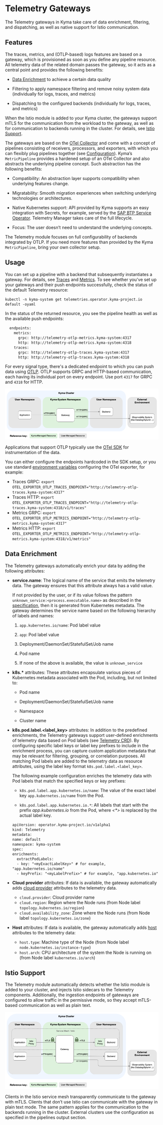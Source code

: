 <!-- loio61567b79e6db41cd81de5f58ec077201 -->

# Telemetry Gateways

The Telemetry gateways in Kyma take care of data enrichment, filtering, and dispatching, as well as native support for Istio communication.



<a name="loio61567b79e6db41cd81de5f58ec077201__section_features"/>

## Features

The traces, metrics, and \(OTLP-based\) logs features are based on a gateway, which is provisioned as soon as you define any pipeline resource. All telemetry data of the related domain passes the gateway, so it acts as a central point and provides the following benefits:

-   [Data Enrichment](telemetry-gateways-61567b7.md#loio61567b79e6db41cd81de5f58ec077201__section_telemetry_data_enrichment) to achieve a certain data quality

-   Filtering to apply namespace filtering and remove noisy system data \(individually for logs, traces, and metrics\)

-   Dispatching to the configured backends \(individually for logs, traces, and metrics\)


When the Istio module is added to your Kyma cluster, the gateways support mTLS for the communication from the workload to the gateway, as well as for communication to backends running in the cluster. For details, see [Istio Support](telemetry-gateways-61567b7.md#loio61567b79e6db41cd81de5f58ec077201__section_telemetry_istio_support).

The gateways are based on the [OTel Collector](https://opentelemetry.io/docs/collector/) and come with a concept of pipelines consisting of receivers, processors, and exporters, with which you can flexibly plug pipelines together \(see [Configuration](https://opentelemetry.io/docs/collector/configuration/)\). Kyma’s `MetricPipeline` provides a hardened setup of an OTel Collector and also abstracts the underlying pipeline concept. Such abstraction has the following benefits:

-   Compatibility: An abstraction layer supports compatibility when underlying features change.

-   Migratability: Smooth migration experiences when switching underlying technologies or architectures.

-   Native Kubernetes support: API provided by Kyma supports an easy integration with Secrets, for example, served by the [SAP BTP Service Operator](https://github.com/SAP/sap-btp-service-operator#readme). Telemetry Manager takes care of the full lifecycle.

-   Focus: The user doesn’t need to understand the underlying concepts.


The Telemetry module focuses on full configurability of backends integrated by OTLP. If you need more features than provided by the Kyma `MetricPipeline`, bring your own collector setup.



<a name="loio61567b79e6db41cd81de5f58ec077201__section_usage"/>

## Usage

You can set up a pipeline with a backend that subsequently instantiates a gateway. For details, see [Traces](traces-f98cda5.md) and [Metrics](metrics-44ac6c5.md). To see whether you've set up your gateways and their push endpoints successfully, check the status of the default Telemetry resource:

```
kubectl -n kyma-system get telemetries.operator.kyma-project.io default -oyaml
```

In the status of the returned resource, you see the pipeline health as well as the available push endpoints:

```
  endpoints:
    metrics:
      grpc: http://telemetry-otlp-metrics.kyma-system:4317
      http: http://telemetry-otlp-metrics.kyma-system:4318
    traces:
      grpc: http://telemetry-otlp-traces.kyma-system:4317
      http: http://telemetry-otlp-traces.kyma-system:4318

```

For every signal type, there's a dedicated endpoint to which you can push data using [OTLP](https://opentelemetry.io/docs/specs/otel/protocol/). OTLP supports GRPC and HTTP-based communication, each having its individual port on every endpoint. Use port `4317` for GRPC and `4318` for HTTP.

![](images/Kyma_Gateways_e40856d.png)

Applications that support OTLP typically use the [OTel SDK](https://opentelemetry.io/docs/languages/) for instrumentation of the data.

You can either configure the endpoints hardcoded in the SDK setup, or you use standard [environment variables](https://opentelemetry.io/docs/languages/sdk-configuration/otlp-exporter/#otel_exporter_otlp_traces_endpoint) configuring the OTel exporter, for example:

-   Traces GRPC: `export OTEL_EXPORTER_OTLP_TRACES_ENDPOINT="http://telemetry-otlp-traces.kyma-system:4317"` 
-   Traces HTTP: `export OTEL_EXPORTER_OTLP_TRACES_ENDPOINT="http://telemetry-otlp-traces.kyma-system:4318/v1/traces"` 
-   Metrics GRPC: `export OTEL_EXPORTER_OTLP_METRICS_ENDPOINT="http://telemetry-otlp-metrics.kyma-system:4317"` 
-   Metrics HTTP: `export OTEL_EXPORTER_OTLP_METRICS_ENDPOINT="http://telemetry-otlp-metrics.kyma-system:4318/v1/metrics"` 



<a name="loio61567b79e6db41cd81de5f58ec077201__section_telemetry_data_enrichment"/>

## Data Enrichment

The Telemetry gateways automatically enrich your data by adding the following attributes:

-   **service.name**: The logical name of the service that emits the telemetry data. The gateway ensures that this attribute always has a valid value.

    If not provided by the user, or if its value follows the pattern `unknown_service:<process.executable.name>` as described in the [specification](https://opentelemetry.io/docs/specs/semconv/resource/#service), then it is generated from Kubernetes metadata. The gateway determines the service name based on the following hierarchy of labels and names:

    1.  `app.kubernetes.io/name`: Pod label value

    2.  `app`: Pod label value

    3.  Deployment/DaemonSet/StatefulSet/Job name

    4.  Pod name

    5.  If none of the above is available, the value is `unknown_service`


-   **k8s.\*** attributes: These attributes encapsulate various pieces of Kubernetes metadata associated with the Pod, including, but not limited to:

    -   Pod name

    -   Deployment/DaemonSet/StatefulSet/Job name

    -   Namespace

    -   Cluster name


-   **k8s.pod.label.<label\_key\>** attributes: In addition to the predefined enrichments, the Telemetry gateways support user-defined enrichments of telemetry data based on Pod labels \(see [Telemetry CRD](https://kyma-project.io/#/telemetry-manager/user/resources/01-telemetry)\). By configuring specific label keys or label key prefixes to include in the enrichment process, you can capture custom application metadata that may be relevant for filtering, grouping, or correlation purposes. All matching Pod labels are added to the telemetry data as resource attributes, using the label key format `k8s.pod.label.<label_key>`.

    The following example configuration enriches the telemetry data with Pod labels that match the specified keys or key prefixes:

    -   `k8s.pod.label.app.kubernetes.io/name`: The value of the exact label key `app.kubernetes.io/name` from the Pod.

    -   `k8s.pod.label.app.kubernetes.io.*`: All labels that start with the prefix *app.kubernetes.io* from the Pod, where *<\*\>* is replaced by the actual label key.


    ```
    apiVersion: operator.kyma-project.io/v1alpha1
    kind: Telemetry
    metadata:
    name: default
    namespace: kyma-system
    spec:
    enrichments:
      extractPodLabels:
      - key: "<myExactLabelKey>" # for example, "app.kubernetes.io/name"
      - keyPrefix: "<myLabelPrefix>" # for example, "app.kubernetes.io"
    
    ```

-   **Cloud provider** attributes: If data is available, the gateway automatically adds [cloud provider](https://opentelemetry.io/docs/specs/semconv/resource/cloud/) attributes to the telemetry data.

    -   `cloud.provider`: Cloud provider name
    -   `cloud.region`: Region where the Node runs \(from Node label `topology.kubernetes.io/region`\)
    -   `cloud.availability_zone`: Zone where the Node runs \(from Node label `topology.kubernetes.io/zone`\)

-   **Host** attributes: If data is available, the gateway automatically adds [host](https://opentelemetry.io/docs/specs/semconv/resource/host/) attributes to the telemetry data:

    -   `host.type`: Machine type of the Node \(from Node label `node.kubernetes.io/instance-type`\)
    -   `host.arch`: CPU architecture of the system the Node is running on \(from Node label `kubernetes.io/arch`\)




<a name="loio61567b79e6db41cd81de5f58ec077201__section_telemetry_istio_support"/>

## Istio Support

The Telemetry module automatically detects whether the Istio module is added to your cluster, and injects Istio sidecars to the Telemetry components. Additionally, the ingestion endpoints of gateways are configured to allow traffic in the permissive mode, so they accept mTLS-based communication as well as plain text.

![](images/Telemetry_Gateways_Istio_537da74.png)

Clients in the Istio service mesh transparently communicate to the gateway with mTLS. Clients that don’t use Istio can communicate with the gateway in plain text mode. The same pattern applies for the communication to the backends running in the cluster. External clusters use the configuration as specified in the pipelines output section.

